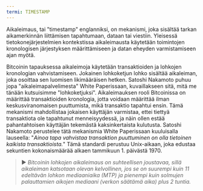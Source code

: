 ```yaml
---
termi: TIMESTAMP
---
```


Aikaleimaus, tai "timestamp" englanniksi, on mekanismi, joka sisältää tarkan aikamerkinnän liittämisen tapahtumaan, dataan tai viestiin. Yleisessä tietokonejärjestelmien kontekstissa aikaleimausta käytetään toimintojen kronologisen järjestyksen määrittämiseen ja datan eheyden varmistamiseen ajan myötä.

Bitcoinin tapauksessa aikaleimoja käytetään transaktioiden ja lohkojen kronologian vahvistamiseen. Jokainen lohkoketjun lohko sisältää aikaleiman, joka osoittaa sen luomisen likimääräisen hetken. Satoshi Nakamoto puhuu jopa "aikaleimapalvelimesta" White Paperissaan, kuvaillakseen sitä, mitä me tänään kutsuisimme "lohkoketjuksi". Aikaleimauksen rooli Bitcoinissa on määrittää transaktioiden kronologia, jotta voidaan määrittää ilman keskusviranomaisen puuttumista, mikä transaktio tapahtui ensin. Tämä mekanismi mahdollistaa jokaisen käyttäjän varmistaa, ettei tiettyä transaktiota ole tapahtunut menneisyydessä, ja näin ollen estää pahantahtoisen käyttäjän tekemästä kaksinkertaista kulutusta. Satoshi Nakamoto perustelee tätä mekanismia White Paperissaan kuuluisalla lauseella: "*Ainoa tapa vahvistaa transaktion puuttuminen on olla tietoinen kaikista transaktioista.*" Tämä standardi perustuu Unix-aikaan, joka edustaa sekuntien kokonaismäärää alkaen tammikuun 1. päivästä 1970.

> ► *Bitcoinin lohkojen aikaleimaus on suhteellisen joustavaa, sillä aikaleiman katsotaan olevan kelvollinen, jos se on suurempi kuin 11 edeltävän lohkon mediaaniaika (MTP) ja pienempi kuin solmujen palauttamien aikojen mediaani (verkon säätämä aika) plus 2 tuntia.*